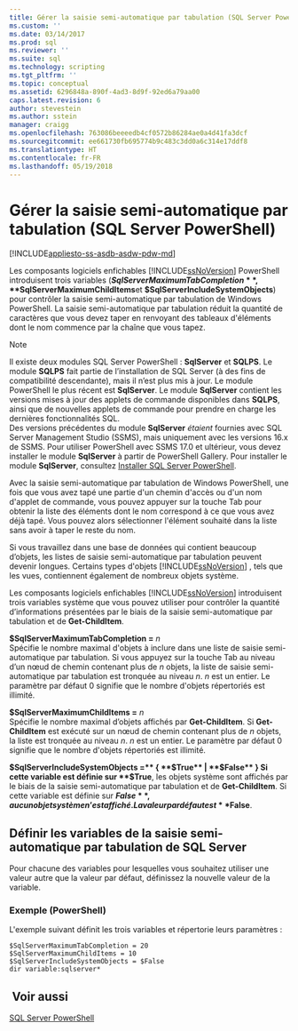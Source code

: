 ```yaml
---
title: Gérer la saisie semi-automatique par tabulation (SQL Server PowerShell) | Microsoft Docs
ms.custom: ''
ms.date: 03/14/2017
ms.prod: sql
ms.reviewer: ''
ms.suite: sql
ms.technology: scripting
ms.tgt_pltfrm: ''
ms.topic: conceptual
ms.assetid: 6296848a-890f-4ad3-8d9f-92ed6a79aa00
caps.latest.revision: 6
author: stevestein
ms.author: sstein
manager: craigg
ms.openlocfilehash: 763086beeeedb4cf0572b86284ae0a4d41fa3dcf
ms.sourcegitcommit: ee661730fb695774b9c483c3dd0a6c314e17ddf8
ms.translationtype: HT
ms.contentlocale: fr-FR
ms.lasthandoff: 05/19/2018
---
```

# <a name="manage-tab-completion-sql-server-powershell"></a>Gérer la saisie semi-automatique par tabulation (SQL Server PowerShell)
[!INCLUDE[appliesto-ss-asdb-asdw-pdw-md](../includes/appliesto-ss-asdb-asdw-pdw-md.md)]


Les composants logiciels enfichables [!INCLUDE[ssNoVersion](../includes/ssnoversion-md.md)] PowerShell introduisent trois variables (**$SqlServerMaximumTabCompletion**, **$SqlServerMaximumChildItems**et **$SqlServerIncludeSystemObjects**) pour contrôler la saisie semi-automatique par tabulation de Windows PowerShell. La saisie semi-automatique par tabulation réduit la quantité de caractères que vous devez taper en renvoyant des tableaux d'éléments dont le nom commence par la chaîne que vous tapez.  

> [!NOTE]
> Il existe deux modules SQL Server PowerShell : **SqlServer** et **SQLPS**. Le module **SQLPS** fait partie de l’installation de SQL Server (à des fins de compatibilité descendante), mais il n’est plus mis à jour. Le module PowerShell le plus récent est **SqlServer**. Le module **SqlServer** contient les versions mises à jour des applets de commande disponibles dans **SQLPS**, ainsi que de nouvelles applets de commande pour prendre en charge les dernières fonctionnalités SQL.  
> Des versions précédentes du module **SqlServer** *étaient* fournies avec SQL Server Management Studio (SSMS), mais uniquement avec les versions 16.x de SSMS. Pour utiliser PowerShell avec SSMS 17.0 et ultérieur, vous devez installer le module **SqlServer** à partir de PowerShell Gallery.
> Pour installer le module **SqlServer**, consultez [Installer SQL Server PowerShell](download-sql-server-ps-module.md).
  
Avec la saisie semi-automatique par tabulation de Windows PowerShell, une fois que vous avez tapé une partie d'un chemin d'accès ou d'un nom d'applet de commande, vous pouvez appuyer sur la touche Tab pour obtenir la liste des éléments dont le nom correspond à ce que vous avez déjà tapé. Vous pouvez alors sélectionner l'élément souhaité dans la liste sans avoir à taper le reste du nom.  
  
Si vous travaillez dans une base de données qui contient beaucoup d’objets, les listes de saisie semi-automatique par tabulation peuvent devenir longues. Certains types d'objets [!INCLUDE[ssNoVersion](../includes/ssnoversion-md.md)] , tels que les vues, contiennent également de nombreux objets système.  
  
Les composants logiciels enfichables [!INCLUDE[ssNoVersion](../includes/ssnoversion-md.md)] introduisent trois variables système que vous pouvez utiliser pour contrôler la quantité d’informations présentées par le biais de la saisie semi-automatique par tabulation et de **Get-ChildItem**.  
  
 **$SqlServerMaximumTabCompletion =** *n*  
 Spécifie le nombre maximal d'objets à inclure dans une liste de saisie semi-automatique par tabulation. Si vous appuyez sur la touche Tab au niveau d’un nœud de chemin contenant plus de *n* objets, la liste de saisie semi-automatique par tabulation est tronquée au niveau *n*. *n* est un entier. Le paramètre par défaut 0 signifie que le nombre d'objets répertoriés est illimité.  
  
 **$SqlServerMaximumChildItems =** *n*  
 Spécifie le nombre maximal d’objets affichés par **Get-ChildItem**. Si **Get-ChildItem** est exécuté sur un nœud de chemin contenant plus de *n* objets, la liste est tronquée au niveau *n*. *n* est un entier. Le paramètre par défaut 0 signifie que le nombre d'objets répertoriés est illimité.  
  
 **$SqlServerIncludeSystemObjects =** { **$True** | **$False** }  
 Si cette variable est définie sur **$True**, les objets système sont affichés par le biais de la saisie semi-automatique par tabulation et de **Get-ChildItem**. Si cette variable est définie sur **$False**, aucun objet système n’est affiché. La valeur par défaut est **$False**.  
  
## <a name="set-the-sql-server-tab-completion-variables"></a>Définir les variables de la saisie semi-automatique par tabulation de SQL Server  
 Pour chacune des variables pour lesquelles vous souhaitez utiliser une valeur autre que la valeur par défaut, définissez la nouvelle valeur de la variable.  
  
### <a name="example-powershell"></a>Exemple (PowerShell)  
 L'exemple suivant définit les trois variables et répertorie leurs paramètres :  
  
```  
$SqlServerMaximumTabCompletion = 20  
$SqlServerMaximumChildItems = 10  
$SqlServerIncludeSystemObjects = $False  
dir variable:sqlserver*  
```  
  
## <a name="see-also"></a> Voir aussi  
 [SQL Server PowerShell](sql-server-powershell.md)  
  
  

